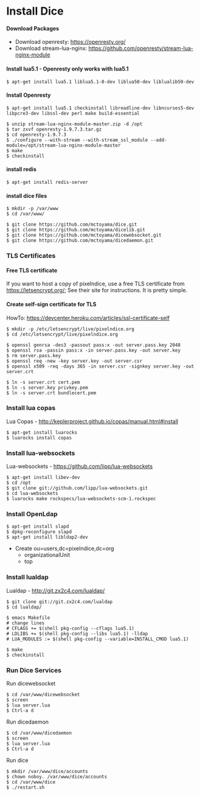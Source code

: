 # Install Dice

#### Download Packages
- Download openresty: <https://openresty.org/>
- Download stream-lua-nginx: <https://github.com/openresty/stream-lua-nginx-module>

#### Install lua5.1 - Openresty only works with lua5.1
```
$ apt-get install lua5.1 liblua5.1-0-dev liblua50-dev liblualib50-dev
```
#### Install Openresty
```
$ apt-get install lua5.1 checkinstall libreadline-dev libncurses5-dev libpcre3-dev libssl-dev perl make build-essential

$ unzip stream-lua-nginx-module-master.zip -d /opt
$ tar zxvf openresty-1.9.7.3.tar.gz
$ cd openresty-1.9.7.3
$ ./configure --with-stream --with-stream_ssl_module --add-module=/opt/stream-lua-nginx-module-master
$ make
$ checkinstall
```

#### install redis
```
$ apt-get install redis-server
```

#### install dice files
```
$ mkdir -p /var/www
$ cd /var/www/

$ git clone https://github.com/mctoyama/dice.git
$ git clone https://github.com/mctoyama/dicelib.git
$ git clone https://github.com/mctoyama/dicewebsocket.git
$ git clone https://github.com/mctoyama/dicedaemon.git
```
### TLS Certificates
#### Free TLS certificate
If you want to host a copy of pixelndice, use a free TLS certificate from <https://letsencrypt.org/>;
See their site for instructions. It is pretty simple.

#### Create self-sign certificate for TLS
HowTo: <https://devcenter.heroku.com/articles/ssl-certificate-self>
```
$ mkdir -p /etc/letsencrypt/live/pixelndice.org
$ cd /etc/letsencrypt/live/pixelndice.org

$ openssl genrsa -des3 -passout pass:x -out server.pass.key 2048
$ openssl rsa -passin pass:x -in server.pass.key -out server.key
$ rm server.pass.key
$ openssl req -new -key server.key -out server.csr
$ openssl x509 -req -days 365 -in server.csr -signkey server.key -out server.crt

$ ln -s server.crt cert.pem
$ ln -s server.key privkey.pem
$ ln -s server.crt bundlecert.pem
```
### Install lua copas
Lua Copas - <http://keplerproject.github.io/copas/manual.html#install>
```
$ apt-get install luarocks
$ luarocks install copas
```

### Install lua-websockets
Lua-websockets - <https://github.com/lipp/lua-websockets>
```
$ apt-get install libev-dev
$ cd /opt
$ git clone git://github.com/lipp/lua-websockets.git
$ cd lua-websockets
$ luarocks make rockspecs/lua-websockets-scm-1.rockspec
```

### Install OpenLdap
```
$ apt-get install slapd
$ dpkg-reconfigure slapd
$ apt-get install libldap2-dev
```
- Create ou=users,dc=pixelndice,dc=org
    - organizationalUnit
    - top

### Install lualdap
Lualdap - <http://git.zx2c4.com/lualdap/>
```
$ git clone git://git.zx2c4.com/lualdap
$ cd lualdap/

$ emacs Makefile
# change lines
# CFLAGS += $(shell pkg-config --cflags lua5.1)
# LDLIBS += $(shell pkg-config --libs lua5.1) -lldap
# LUA_MODULES := $(shell pkg-config --variable=INSTALL_CMOD lua5.1)

$ make
$ checkinstall
```

### Run Dice Services
Run dicewebsocket
```
$ cd /var/www/dicewebsocket
$ screen
$ lua server.lua
$ Ctrl-a d
```

Run dicedaemon
```
$ cd /var/www/dicedaemon
$ screen
$ lua server.lua
$ Ctrl-a d
```

Run dice
```
$ mkdir /var/www/dice/accounts
$ chown noboy. /var/www/dice/accounts
$ cd /var/www/dice
$ ./restart.sh
```
